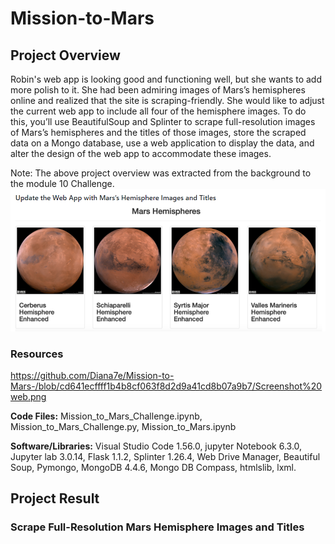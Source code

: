 # Mission-to-Mars

## Project Overview

Robin's web app is looking good and functioning well, but she wants to add more polish to it. 
She had been admiring images of Mars’s hemispheres online and realized that the site is scraping-friendly. 
She would like to adjust the current web app to include all four of the hemisphere images. 
To do this, you’ll use BeautifulSoup and Splinter to scrape full-resolution images of Mars’s hemispheres and the titles of those images, store the scraped data on a Mongo database, use a web application to display the data, and alter the design of the web app to accommodate these images.

Note: The above project overview was extracted from the background to the module 10 Challenge.
![Hemisphere Images and titles](https://github.com/Diana7e/Mission-to-Mars-/blob/918d4af0fa8c85319effb70372cf040af2d546d4/hemispher%20images%20ad%20titles.png)
### Resources
https://github.com/Diana7e/Mission-to-Mars-/blob/cd641ecffff1b4b8cf063f8d2d9a41cd8b07a9b7/Screenshot%20web.png
 
**Code Files:** Mission_to_Mars_Challenge.ipynb, Mission_to_Mars_Challenge.py, Mission_to_Mars.ipynb

**Software/Libraries:** Visual Studio Code 1.56.0, jupyter Notebook 6.3.0, Jupyter lab 3.0.14, Flask 1.1.2, Splinter 1.26.4,
 Web Drive Manager, Beautiful Soup, Pymongo, MongoDB 4.4.6, Mongo DB Compass, htmlslib, lxml.

## Project Result

### Scrape Full-Resolution Mars Hemisphere Images and Titles
